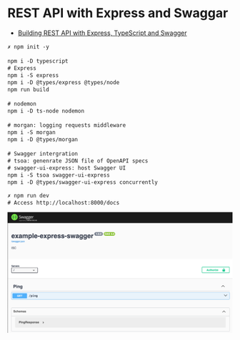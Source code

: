 # REST API with Express and Swaggar
* [Building REST API with Express, TypeScript and Swagger](https://rsbh.dev/blogs/rest-api-with-express-typescript)

```shell
✗ npm init -y  

npm i -D typescript
# Express
npm i -S express
npm i -D @types/express @types/node
npm run build

# nodemon
npm i -D ts-node nodemon

# morgan: logging requests middleware
npm i -S morgan
npm i -D @types/morgan

# Swagger intergration
# tsoa: genenrate JSON file of OpenAPI specs
# swagger-ui-express: host Swagger UI
npm i -S tsoa swagger-ui-express
npm i -D @types/swagger-ui-express concurrently
```

```shell
✗ npm run dev
# Access http://localhost:8000/docs
```

![](./express-swaggar.png)